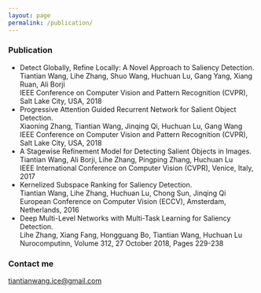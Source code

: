 ```yaml
---
layout: page
permalink: /publication/
---
```


### Publication

- Detect Globally, Refine Locally: A Novel Approach to Saliency Detection.  
  Tiantian Wang, Lihe Zhang, Shuo Wang, Huchuan Lu, Gang Yang, Xiang Ruan, Ali Borji  
  IEEE Conference on Computer Vision and Pattern Recognition (CVPR), Salt Lake City, USA, 2018 
- Progressive Attention Guided Recurrent Network for Salient Object Detection.  
  Xiaoning Zhang, Tiantian Wang, Jinqing Qi, Huchuan Lu, Gang Wang  
  IEEE Conference on Computer Vision and Pattern Recognition (CVPR), Salt Lake City, USA, 2018 
- A Stagewise Refinement Model for Detecting Salient Objects in Images.  
  Tiantian Wang, Ali Borji, Lihe Zhang, Pingping Zhang, Huchuan Lu  
  IEEE International Conference on Computer Vision (CVPR), Venice, Italy, 2017
- Kernelized Subspace Ranking for Saliency Detection.  
  Tiantian Wang, Lihe Zhang, Huchuan Lu, Chong Sun, Jinqing Qi  
  European Conference on Computer Vision (ECCV), Amsterdam, Netherlands, 2016
- Deep Multi-Level Networks with Multi-Task Learning for Saliency Detection.  
  Lihe Zhang, Xiang Fang, Hongguang Bo, Tiantian Wang, Huchuan Lu  
  Nurocomputinn, Volume 312, 27 October 2018, Pages 229-238


### Contact me

[tiantianwang.ice@gmail.com](mailto:tiantianwang.ice@gmail.com)
